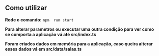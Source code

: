## Como utilizar

**Rode o comando:** `npm  run start`

**Para alterar parametros ou executar uma outra condição para ver como se comporta a aplicação vá até src/index.ts**

**Foram criados dados em memória para a aplicação, caso queira alterar esses dados vá em src/data/salas.ts**
